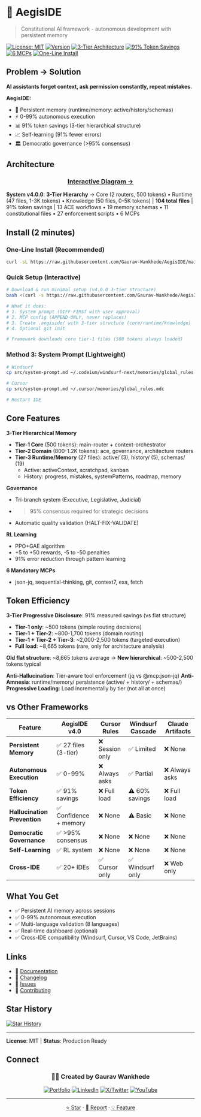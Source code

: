 # 🤖 AegisIDE

> Constitutional AI framework - autonomous development with persistent memory

[![License: MIT](https://img.shields.io/badge/License-MIT-green.svg)](LICENSE.md)
[![Version](https://img.shields.io/badge/version-4.1.0-blue.svg)](CHANGELOG.md)
[![3-Tier Architecture](https://img.shields.io/badge/Architecture-3--Tier-orange)](CHANGELOG.md#400---2025-10-30)
[![91% Token Savings](https://img.shields.io/badge/Token_Savings-91%25-success)](.aegiside/knowledge/architecture/codemap.json)
[![6 MCPs](https://img.shields.io/badge/MCPs-6%20Core-success)](src/mcp_servers.json)
[![One-Line Install](https://img.shields.io/badge/Setup-One--Line-brightgreen)](src/setup.sh)

## Problem → Solution

**AI assistants forget context, ask permission constantly, repeat mistakes.**

**AegisIDE:**
- 🧠 Persistent memory (runtime/memory: active/history/schemas)
- ⚡ 0-99% autonomous execution
- 📊 91% token savings (3-tier hierarchical structure)
- 📈 Self-learning (91% fewer errors)
- 🏛️ Democratic governance (>95% consensus)

## Architecture

<div align="center">

### [**Interactive Diagram →**](https://www.mermaidchart.com/play?utm_source=mermaid_live_editor&utm_medium=toggle#pako:eNrdPF1v40hyf6Wwh7mRM6KtT9sjXC6RZdqjHdnSSfLsDbSBQYktiWuK1JKUvdr1Anm4BLgAyQWXy0PuAgQX4J7zmqf8mP0DyU9IVX-Q3ZTk9WqfzoPdGZHdVd1dXV9dxa5vPpmELvuk8cmrV994gZc04JvXyZwt2OvG67ETs9dFEM8fnMhzxj6LX2MXeL2MvIUTrVuhH0bY9SfT4-np1HldVA1D9lWSNlZqlbeVadZ4FkYui9Jmt-SeuDjSa98LWPq2fnJcOiaMMZuEgWsMxv9gU8KixNs6jbEzuZtF4SpwDYCF4wVndzOjq8Cv3qqevjNm_uYKkq3rCpCGYlHGeib-KsYp5gdUrzcBXDZ1Vn7S8YK7dJDS2-O3LoElXuKzzbGZO2MdmuzZtiV_--23r159HswiZzmHTv_zAPBPvBqLFzcDu3970el-Nvr8k__7j9_9ir-A9vXQ7jdbw3b3GqgRLGiukjAIF-EqBvsrNlklXhh8_snfCHT056Y8uolZBFcsjp0Zg3awXCV6e2V03bmBZuD469iLfzaOjn5uf5VEziTBvgkLEngDQzaZw3u2fkDKxDpwdVSy3r59Ba0wmHouCyYMWnM2uZNoaEI45GLBXM9JmL-G6y70WLTw4hgnqmOqjQaTyEkm86XjQi_0keVmHEtzknj3DIZOfBfDL1YsWutg9RE1ZGvnIB88B_56MVk2vojDwPriSx3geNRMwoU3gVNrMEH5ceBm6eLcxFidDoQR9HF44lMd7mT0wQt9h8aATjibqekto3AWIW0PaSzod2AwCSOmQ56O-ixehkHMIAmBNkO2ssD9PMht_ODjgG_5v_yefg7tK7Cvh_2PuNMDxmkGg8SJktXS2OTmaOaHY8e_jVaoCA4XLp_acBUEzIeekyBTBzHuY4_hNice0_fwbOREk7mXsEmyitjhQgG_aw_got2xcegLP3yA5oMTsQAnocG2TFgiAQduhQtcMPHOFUscJK-jAZ2PIiYImQFceD6Dvnwdz70lXBI5niDUsG33y5xU__Rf_MEqQ6vbp-leNdvX0O_eoLBAoV4qIdnvWBAfGCSjTghOm3VEysdCAUUyZVOqKqznXeo7aPC3FjgTdvslsiFSUb6ZhfdIXyfYaNCJYzTxv955LOI9Jk66SYJ9WUQ73YDqYemwZMy6NfylmjTqRtJ5VogoWIwCm4Ta7Juus-Ry0wkdF3mVeNab8KZe5IWRl6wbMMF_aPSjuTebH5GQrhZHuNfpkJzw9GML8Ss4ke9-_2__-9-_EYSqSEJJyg-gcFoqWeViZccGNFv2bR9xRKsg8RbsCOlK_2_sw5WzjBGBIv8MeZCv9Qj3FlAh3U1xxvGBbI7Y1EeC8-YaThjJn7ZNVgqwpgEak7rsfuCTugvCB58U-FG2udrP75sk7k2MVoFrJJRKGki2sGCKG4ZmO0hu7x3fc2lGMRTKpznq9FvvcjPRucl4-L7Z5OUbCqlwp6RBO7lwlhkKoqQmpCZH5LjhqtXDieLfYGerg46zRrNjWKhhGPqoXJEswcwURpJkrrFjhnKCDOH4VjJHa6vU7He__lMV0DjjwgoXEWONcqkIHxx_xRr1IvQitkDebVTFes7XgUMqPmIOzh1RFGG-XoboLqGFUxyUN5RXFTUHaTVSi_DpAO1tuJRAQoK5IToSpgMUCy_YIsS3vMO1_QHVD87AvZ2icjtC4UoAqcOxmQNX1cBSpE84gu506k2QDuCGkxVR1EntW8cbo-ZYW_GSTTzsBRJQKO45mqN56LsNeq2s8s9Kh6fmqDU1KvvK4YB9hkRHufBdzg6A7xdLX2qsM1QxsCSvwJuwuAhLaVSE9naEveTrU4swR6ur0aYMbTyH-oyNRWdkloglqBxRIATtukOO6tJL3q3GUFih6UTh9Q-Ud0Ji6CNQHK6Q3WIIA39tjnesxpt5ia5U-YgRsmG4lAuLUKDnRXy_WHhJEVxvOuUNaGcT5Fmptp8UANJ_1dv-zfWwfWVztfhHoROrIF-SHLRsuIicBSPVgwJvVd9v1Yv94S12zSlGaZEIB7lmd7gYJd1IOMe15FtdgGPmTy12H_pcDVl-GBryPXFWMSqgZL0J-wZyijg_wUv7OjfB71XLMSM1pE9gHIYJ2a2lxYI5aVVXb3VQbVh08NFfepxbLJclXMcb6kpMxjKkZevk-_ZFbvJPGQ2ppImCvEH4eYUFi2bMhWqmQJWoWTGZZ2NuS-52rbdtEouiMLIiPOmgbVlvHyK_gNZN3m5ut2yKD5AW7MnJo4zMV2MrXgcTYwu4o4x8IKTbXBGaN6LJE0zS7Q21aYbojiy8rzklcZ5VIK2YzpELgjVeoZ0zNlw5OQ9e4IYP1sIJ8AwTmT0Wy0i4xtZCOptWwlBzOXK9z_Jmqrfvr7ufdezzS1v531KC0_cow5epBwA_hfNwgsaoZNW3y_H761v0Jnb5ErqHgOQol3V6EA-OXS_iPInKJ3Mr0PJDAdfrLPDEjw49_vSRrAFaA0XK1FChXweFCD27BPW1uyK3H_9dxsuUMch8IHt_zVzC6kS-55DoFFH18-PUPSvCFyuXzFCGX1sEFExHB0XaxVE26GBfX-yig-YPIbrKiU6GeM58_yjzkohOp5A9673mYXgXc_7nv_QmlLogJsOFc6UxIEa_d5nIPtoEUA_hsU47xvTt5vmVjcep_ILIO9vtm5EGNLj7GQ7Y9nPU9ztmW8B3yiROfHDT6xkTj1fLZRgR7Q3S33vxinMGNhybi3GdeD4Oncg9nCcLP9MxUaIIy99JnSrZm6M4eNKIdrqtZofL3m__B84_Xjev2i0YDJtDfqTjnhUM1ugCLqDQCenMZEEL7cYM7b9NyhPaieR8kwE7ZU0NSRfN4UGFvB6SR2zS4EvUj1xx5lA1EZcAbgnVlO2COqBzsCIscOf8Ww_Zq0jOS0Qe_3LuxHmMLcQYp6EP7QQn4h4JxT2KZEL4MS5zQ3NozmlbnWDs6Kdq5hBDAGlvP0QvOF5GaEIBdWMQ5H1wDVllk2BzL07o3xxv98irirkL56OBJ6T5iZ0hMiNIIkSrA9xOAmfDqAj3KroiFivCFDlUpJoXOJxzxzRUNplQ4OubOp5PC1beaQ6etFDMWUjFRDIsHZo-brouSTiViJHzuSD3dJJHd0lkwuO1IZ9XRBw88RCwHwYztEXRYjvFO2VSIoLAGYJtJEUOisI4tmLBYrv2rbq5bzGPcXHV-dZgdRH70o6gbwC1JXJXvAt7Gf3Slj2g-FRzgl533DCCbNC97nwUpETpTHgA42e48V8gLX9-dOiwmRejh3SUm-CTOqFPCgFZ5YIxlx8wOujEotz3et03l03b9DjKoybXN7lgII8PUkDKZ4kZc-xXRhSsI7GyueYXzm-dwnRv6iU4Aov_tuolHao62mTnFm5XhCqpw7lZ710bSV6DjtxNYZo22VCHqo_O2NxBmYiAR3Kysx8dp62ucKbYE6Rrda8HQ65Of_MHitHw5_bwhoLHzY4KH7dRqzgBhW9TMw6DJFpx9jfIK4PRHdpGElRUTd_9_W8VreXTp8pZ4E8t0zk4486BgbRXGpXKlvJnjmRAVTxpaoxC5yLyGk55UDrCToImOrLyqFSxNI9I4GtGeGRFvgc8cQmGQJ_bI2WGPlwLvdivGY846pgqo1LVmtKo_CjhW8KNyiGsWeWK0EDCh6AsDPR5Tx1ZdVSqGciEL5afXdUqvxW8JOYE3bHvzYRK1NHVRqW6RW5cDkGlZFXqQoOEvjdZw-UKxY0yNwZ4fVQ6tjJfL4_k2KqWhRDbl-1Bpzm84SHVjvOwcCgYo6M6HpVOrNRVzGGqVqyqmI79S7uFbPeB8LRJDNPjmY7sZFQ6tVJnM48Mp3XKX316c95utZs8Iv7pKqZohI7ldFR6a5lOqSWc0jzGt1ZNbN5Z97xtD4QsMDKzpHm796SFcSefCnvZw6ZIz_wj9GyULUrLUPCzfX1J530xFAyY9IMMzr_u3NwO--3LS5vOcpQUaKDpERDVCtod6berg5aIi3RuQJx9Y7QNM5SpO5mTMYMfOLHz5rB5-4sbu_8R0fNgFcSo8FH1Tm7Rls1QS8WHuTClHF_4b16QHr7y4cVLlkAkonhA_g2ajomXbEbUBvZV83rYbt1eNYfcXx7IGcCVo4JAKqlEerZHPiT-KyknEwOBS5GoSZKSh6yYMY5gMPv201_gGCrppAfxUHEoYB7LIwwy5IV6LoAHPP-mS6DI08JJnrRLeKDp9lvipPiHP5J6bd4Mu7hM-1y1XdnXQ-g0P9p95IW-sHkUsJTBBHMBJcTUQ889tVzwDk8xG8cb1G1K3tD9j-cmEnJzL8ldLjdQ18rYipaOU_4pBVXkse-vTAwVhaHS2J7R--7Xfyodok1UIUYTvKrAqw3lsHPOkykhzkwwIWQ4MhQe0ByanrpdUxhqDYoqk3_vyYyXXIKKDoOKDsuz6sZa6gpVvaHymBnXdZUXDQt6h_pARJZyOI5lWFtM44PylbYfTtEVsibU0Upf4haJ2KN4wU0GxbB50EK4I-aAJ-RbifTkMDu17jrLyvjMigeh1VjNVvsc0EFZUgaekVvHI2kqiGOOd0p8J4JT0Fwu0WzkHA2BGzYdHqssXKNyqYQ6Ksrc921y8-oVfPev__zn-1-6Cu41oXgZqVlydWSqUMt_vaSVN8Gyfv6YS0A_8tWKDme8Q1M7OmXpYr1fi_fbzA7rfc55n81csN4nJa6ke7oFFTgPKZubZpkClevlWLXc7aNIQOY6bKZyH0VOMI9oS2b3USbtcl1TxScSD4-Uw82t4gUJB1oO_qlK30bnYzDkO0O28bp71b0ZSFONjtJLWvtNmW80_7LmEW4q8m2Fv1Xf0ihHR2fjlEeIW_nXIS7nXoM3-U_BSWQ6NcOMY1XlWFXegX-L04At391g15rsWuNdhUt47zmgHeEf8ZCfH5SbAekxZrmFR5kFEr3Fb979gtJ7MDayhbjkqjG4miAdzXFm9ZcrDlXhx-g-IUkEeecgoikvadWb_IyLx90vP91cebq5-nRz7enm-tPNxzneo92iHZL-qwh0SRRCoPWQlwwjZ3KzpY-KnGKnys5OKkyHnar6jDrl1IagXohpoObOltbOlnMDZ2Wj_Wxni72z5WJny-XOlnfbzHclM99V025nWihNL5uKJ-uQpnAfZYo330GmSB9lAjXfrKcnH2X2Up8sdwIEIu3Q_CizfPk-WlLpUSbAdGTCT9hwJB5Vammjl8zSPKoUzstVmHTws6-66Fbf9M5F7qdqDT20PfJcJD65iaFwX6Ov494cvChPos63u3wIwo7G-Sh9ph86wuT3ovAevQHtMwWlSzLDKrFWDsVxXGWjRKJKUymyX_VQElmpNyPftdm_dkgfF5JKVapOHRc11SL71g_x-EBpn7SrjIBrGkV2Pc5PI0uSacru5ph37gYq99NIv97NFG7WKV7JzEWLf-6DNDp5ubJUb8CHdrfT5IHJYb_Zek-RyZ_yj5Rb3T4-vCjZOeGbvIMVeeQCFbuUnr6QnpbjT1b0oQjRxGU-nUT7kmn6wnwJds3YtC_9jb5wZVUmBl1eka_BHlLs-oKP2wucwz1TEVPd_5dTllHISH4ljkx5-nKZ8riRT0XlY-cviikFE3WMYL2M4TPUY1oaQABoL7Rz2iKLkxixfelPGu_EMSwKF7DxvbIRy9ju0civlTNuNYP4AtR8x3Hw2KqKsj9qIXkBkT2LQyXXwuDTZxymDyV-62KhIvdZkuFRcNDLlZGTxtZ0rXaKfEmrFqlo3HCesIwhzXA8Qk-q0p5QpR3nIUZVHMckOj15dOsdKzUrMovMhfEam6Vh7wkdq0LwslEq2N6pUOIq28cbNRl5icx12tiRrNqapnp5Yboz-4KuCWlcZpekkioJvbMKoA4zOmVgmzzY2wK455BXa0sXwa7oL6VrYVfTl0efORHhly6DXdO7S9a269pLFTuUPS_QpW0ApVrkF8QIdmqAqR48C5PrIv3o5gXdg0p4qM2WMmMfG0KRpqXmPPiYIhC95MFLpIKwVQqWLQSLLjeulvwIn6KjB-m700_lkEMovPTMMbdPsxijTDVtniH61RcpjIPhx474UmBI13it9MYWv0mKB1yet3PoLVpK0k5HrhPdHbwwMqire-RlF1ryQtoBKSP6GA_9hCCRyfdkjV4Aj-NNPd9v_GQ6ZWP2thgnUXjHGj-ZTCuVCpOP1oPnJvNGbfmVDtwa_jKFnZ5O6inseHp6UiqZsBUFm49WaRkmNBs40zN_xY56qwgN0JYZixiTGNZ1p7XpNB1W3CA2h62aUxZempz0mE016NNKveROn4SWIaQfPnjGpeKLWztI0A214Jqt-Hdus8hZGwOpKfKr1OkY4qr4DroKyLPn70huca29xzzfA9KIEKu7bd2Ivj_exqblHcua1CY7GU2CVvYHre4PWtsftL4_6PEeoKY8VlOvRW3H0Ufm0xFG7AoU1G3A1OIf6FMQ162eP40cE8rU174EELHq58v3Jnjr5gfI9yZ4tzdU4A6OX07By87JtHryzC14r-4TbNWGUKC7dPw-5pRFlLk0dkAe-fbVcSK8_nybsAlOWnJvGsqI_I8horjNoNh047KD5GpB0qPLiDGTgzs_QNfkDGKn3NybdTvl1o-APd-D4AaGyvMZZmPRZ3szW6dsP5_TNhZ98Xwu2Rj3cm8O7ZTf7a1lJYbq8wffILa8NfBjTK7xeboFPS-4O-JqhgsDOSOulzPAvdLefkUvkydkj5MU1ClVysdP6-NeZX_Q6v6gtb15o1ffmyV7x_uDnuwPero3KI9-_HAzkXJhv5NeP9nl6_fL-5vyyv6g1b11Yb-2_6j1PUBTYvbkd-0q4U-X-dZOsIWmekR8XzbPRcj3RZOLe--LRguG72sEkYLbam1kZ2b0udDbpTIvhq9gl_Z2lOzy3pbPruwPWt3jxC5Ba_uPWt8f9Hh_0P3Von36Y4RxsFpQ9Te4DhPy4IVV3ZTEgJqfPcOaOQwB09ftdK2ofW7z0ER7aLf4BSP5LYf42AOPFPAO_-I9Ws0ODIb9G94vq520UfVJq_NEd2_8B2cd89pHzD0Q1-cBvvvb_4St9Z7oGrD48jJu6PWdiltKOxW3VnU6yA-xszoTFBwV6PNlaSafSjMVYSnrMsHYCVwDo7wm2AC9ZFQWMHxDMQmrG_hrHQZtVBizhgzdLEOPLvaLVarsXhHell8JqkHs3NNNU7iPYeo79HGIvAWYEf2HVXui83hgndOVH3MLnij4BIWFKF2klXnKinPIT7jyFS4E1h9QsWmjbAEhK-qlmbYjflYBJu1uP6UsxfV9_KVu7ZsbqzZJxBSzgj7pBqlLW6IqCdV0YdmdELkrG8Vm9OIyFF924jtrIFHv3AqEkpfhG1BNq8yAXgsGH-rZzuBTLau3xZ_kDh1sGWLHxfsGGF8XFSH7yqcI4j77E9g2bqU30qsqRVA3xRGncdm2CPLSNnbhaJ4YYPP6dGPrneltKLZXPGkYtU6KuQonRb2eiY50641rqpEkJ1oE-cy3EkUOjOF1zbmttIlexoT7ESpQ0_g-EdtRyARQy6gyJt8vp9urgDTAKPfBOYxfhMNfFdCvQj1DXlMWwZlN_BVXvLkqHHn4jdoYuPeqLgaXaFXhYttG4XbgJrlc_fH6VPoWiDuDevJV3igqDB9CS3hzWRI23QTRUJZF1RY8nV0Y0MUwfl8wNnZLpjC1u4BF7e6AuMlXNO7pFbM7d8XNO3NyeZSUSusziOSkugeG_5rVMPG_rKyDhiS75jj2wwm_xUeVuWTyR33JF0OBrwDKRagUoVaE-oFBiArFypwANwQKzTZ8QEs8lTfYDErUxKVDnC3_kDTVrTlZF72KWiknTqRT6PbT-lXFtCYDkOZxZkzX5hG7R5rFMHd8fzXxAvE9ZjLHEWdzuNfmR4RKwknoa-DovK-omJlWtW28htJhlROH3_1QlNF56Xe_Etv2jqxxoWYNKJOLZOFCs-a1O1NqlA9hV5U9KGQl9oqAmxtZVGbYVSSvHJq650v-YVKehIVtn4wW06RuXhHnk71qsKocTNWSoy1Qteqg4E2NynZ8stmdVIWjlpvwamutvu0z41ZvcyGGFv0HCghc2Pb5WbP1Hjrdbg8Ksi4FyLISBhf22YMTuciEWYGJAmXltcugaVk9UXakiETmFdoMl0GTPVWdAgp69RTFJEXUdIwXEUQ65XxUs15FY_vnksIJiAG52dC2m55pWtuisWOrBT5qQQaXH-FOV75ZbUXDu6X6RUPoHmnWEI26gs7ZFETxXV5TJs6dE97bH-G8PRi2r3np5EG6K__-d6qkliMODL44MPCvFhSjQCHV46IhMxBQyDIaGs4ci_0F_KUM8Rc26qXoYFKnk3YoSBQH5NtLDad4AbGRkfC5CtR1ioaqanGZSH14tKSlmjR_SZg4_hOef0a8XP0O0iQNUAVA6I5noZfWkTjYrxpIetM4X8O6AaKwtK4M6VhEmt7yVAkQpZ623zxtZAYeXDalShhA9TwV4xhVgj759v8BEKVZNg)
</div>

**System v4.0.0**: **3-Tier Hierarchy** → Core (2 routers, 500 tokens) • Runtime (47 files, 1-3K tokens) • Knowledge (50 files, 0-5K tokens) | **104 total files** | 91% token savings | 13 ACE workflows • 19 memory schemas • 11 constitutional files • 27 enforcement scripts • 6 MCPs

## Install (2 minutes)

### One-Line Install (Recommended)
```bash
curl -sL https://raw.githubusercontent.com/Gaurav-Wankhede/AegisIDE/main/src/setup.sh | bash -s -- --auto
```

### Quick Setup (Interactive)
```bash
# Download & run minimal setup (v4.0.0 3-tier structure)
bash <(curl -s https://raw.githubusercontent.com/Gaurav-Wankhede/AegisIDE/main/src/setup.sh)

# What it does:
# 1. System prompt (DIFF-FIRST with user approval)
# 2. MCP config (APPEND-ONLY, never replaces)
# 3. Create .aegiside/ with 3-tier structure (core/runtime/knowledge)
# 4. Optional git init

# Framework downloads core tier-1 files (500 tokens always loaded)
```

### Method 3: System Prompt (Lightweight)
```bash
# Windsurf
cp src/system-prompt.md ~/.codeium/windsurf-next/memories/global_rules.md

# Cursor
cp src/system-prompt.md ~/.cursor/memories/global_rules.mdc

# Restart IDE
```

## Core Features

**3-Tier Hierarchical Memory**
- **Tier-1 Core** (500 tokens): main-router + context-orchestrator
- **Tier-2 Domain** (800-1.2K tokens): ace, governance, architecture routers
- **Tier-3 Runtime/Memory** (27 files): active/ (3), history/ (5), schemas/ (19)
  - Active: activeContext, scratchpad, kanban
  - History: progress, mistakes, systemPatterns, roadmap, memory

**Governance**
- Tri-branch system (Executive, Legislative, Judicial)
- >95% consensus required for strategic decisions
- Automatic quality validation (HALT-FIX-VALIDATE)

**RL Learning**
- PPO+GAE algorithm
- +5 to +50 rewards, -5 to -50 penalties
- 91% error reduction through pattern learning

**6 Mandatory MCPs**
- json-jq, sequential-thinking, git, context7, exa, fetch

## Token Efficiency

**3-Tier Progressive Disclosure**: 91% measured savings (vs flat structure)
- **Tier-1 only**: ~500 tokens (simple routing decisions)
- **Tier-1 + Tier-2**: ~800-1,700 tokens (domain routing)
- **Tier-1 + Tier-2 + Tier-3**: ~2,000-2,500 tokens (targeted execution)
- **Full load**: ~8,665 tokens (rare, only for architecture analysis)

**Old flat structure**: ~8,665 tokens average → **New hierarchical**: ~500-2,500 tokens typical

**Anti-Hallucination**: Tier-aware tool enforcement (jq vs @mcp:json-jq)
**Anti-Amnesia**: runtime/memory/ persistence (active/ + history/ + schemas/)
**Progressive Loading**: Load incrementally by tier (not all at once)

## vs Other Frameworks

| Feature | AegisIDE v4.0 | Cursor Rules | Windsurf Cascade | Claude Artifacts |
|---------|----------|--------------|------------------|------------------|
| **Persistent Memory** | ✅ 27 files (3-tier) | ❌ Session only | ✅ Limited | ❌ None |
| **Autonomous Execution** | ✅ 0-99% | ❌ Always asks | ✅ Partial | ❌ Always asks |
| **Token Efficiency** | ✅ 91% savings | ❌ Full load | ⚠️ 60% savings | ❌ Full load |
| **Hallucination Prevention** | ✅ Confidence + memory | ❌ None | ⚠️ Basic | ❌ None |
| **Democratic Governance** | ✅ >95% consensus | ❌ None | ❌ None | ❌ None |
| **Self-Learning** | ✅ RL system | ❌ None | ❌ None | ❌ None |
| **Cross-IDE** | ✅ 20+ IDEs | ✅ Cursor only | ✅ Windsurf only | ❌ Web only |

## What You Get

- ✅ Persistent AI memory across sessions
- ✅ 0-99% autonomous execution
- ✅ Multi-language validation (8 languages)
- ✅ Real-time dashboard (optional)
- ✅ Cross-IDE compatibility (Windsurf, Cursor, VS Code, JetBrains)

## Links

- 📖 [Documentation](src/README.md)
- 📝 [Changelog](CHANGELOG.md)
- 🐛 [Issues](https://github.com/Gaurav-Wankhede/AegisIDE/issues)
- 🤝 [Contributing](CONTRIBUTING.md)

## Star History

[![Star History](https://api.star-history.com/svg?repos=Gaurav-Wankhede/AegisIDE&type=Date)](https://star-history.com/#Gaurav-Wankhede/AegisIDE&Date)

---

**License**: MIT | **Status**: Production Ready

## Connect

<div align="center">

### 👨‍💻 Created by Gaurav Wankhede

[![Portfolio](https://img.shields.io/badge/Portfolio-Visit-blue?style=for-the-badge&logo=vercel)](https://gaurav-wankhede.vercel.app/)
[![LinkedIn](https://img.shields.io/badge/LinkedIn-Follow-0077B5?style=for-the-badge&logo=linkedin&logoColor=white)](https://www.linkedin.com/in/wankhede-gaurav/)
[![X/Twitter](https://img.shields.io/badge/X-Follow-000000?style=for-the-badge&logo=x&logoColor=white)](https://twitter.com/intent/follow?screen_name=GTechverse16703)
[![YouTube](https://img.shields.io/badge/YouTube-Subscribe-red?style=for-the-badge&logo=youtube&logoColor=white)](https://www.youtube.com/@GauravWankhede-TECHVERSE?sub_confirmation=1)

---

[⭐ Star](https://github.com/Gaurav-Wankhede/AegisIDE) · [🐛 Report](https://github.com/Gaurav-Wankhede/AegisIDE/issues) · [💡 Feature](https://github.com/Gaurav-Wankhede/AegisIDE/issues)

</div>
